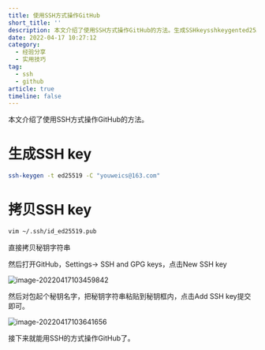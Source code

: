 ```yaml
---
title: 使用SSH方式操作GitHub
short_title: ''
description: 本文介绍了使用SSH方式操作GitHub的方法。生成SSHkeysshkeygented25519Cyouweics@163com拷贝SSHkeyvim~/ssh/id_ed25519pub直接拷贝秘钥字符串然后打开GitHub，Settings&gtSSHandGPGkeys，点击NewSSHkey然后对包起个秘钥名字，把秘钥字符串粘贴到秘钥框内，点击AddSSHkey提交即可。接下来就能用SSH的方式操作GitHub了。
date: 2022-04-17 10:27:12
category:
  - 经验分享
  - 实用技巧
tag:
  - ssh
  - github
article: true
timeline: false
---
```

本文介绍了使用SSH方式操作GitHub的方法。

<!-- more -->

# 生成SSH key

```bash
ssh-keygen -t ed25519 -C "youweics@163.com"
```

# 拷贝SSH key

```bash
vim ~/.ssh/id_ed25519.pub
```

直接拷贝秘钥字符串

然后打开GitHub，Settings-> SSH and GPG keys，点击New SSH key

![image-20220417103459842](https://img1.terwer.space/image-20220417103459842.png)

然后对包起个秘钥名字，把秘钥字符串粘贴到秘钥框内，点击Add SSH key提交即可。

![image-20220417103641656](https://img1.terwer.space/image-20220417103641656.png)

接下来就能用SSH的方式操作GitHub了。